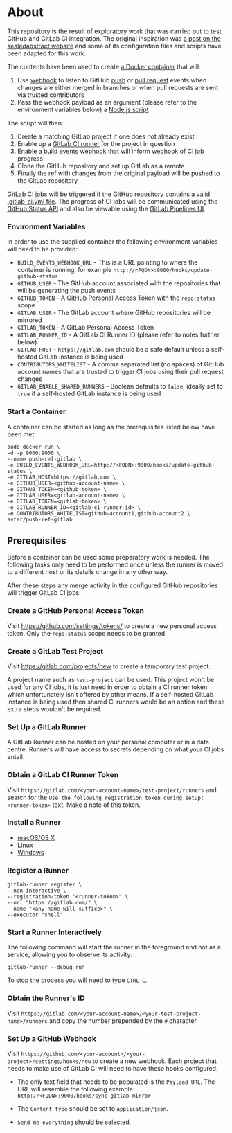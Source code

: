 # About

This repository is the result of exploratory work that was carried out to test GitHub and GitLab CI integration. The original inspiration was [a post on the sealedabstract website](http://faq.sealedabstract.com/gitlab_mirror/) and some of its configuration files and scripts have been adapted for this work.

The contents have been used to create [a Docker container](https://hub.docker.com/r/avtar/push-ref-gitlab/) that will:

1. Use [webhook](https://github.com/adnanh/webhook/) to listen to GitHub [push](https://developer.github.com/v3/activity/events/types/#pushevent) or [pull request](https://developer.github.com/v3/activity/events/types/#pullrequestevent) events when changes are either merged in branches or when pull requests are sent via trusted contributors
1. Pass the webhook payload as an argument (please refer to the environment variables below) a [Node.js script](ansible/files/sync-gitlab-mirror.js)

The script will then:

1. Create a matching GitLab project if one does not already exist
1. Enable up a [GitLab CI runner](https://docs.gitlab.com/ee/ci/runners/README.html) for the project in question
1. Enable a [build events webhook](https://gitlab.com/gitlab-org/gitlab-ce/issues/4278) that will inform [webhook](https://github.com/adnanh/webhook/) of CI job progress
1. Clone the GitHub repository and set up GitLab as a remote
1. Finally the ref with changes from the original payload will be pushed to the GitLab repository

GitLab CI jobs will be triggered if the GitHub repository contains a [valid](https://gitlab.com/ci/lint) [.gitlab-ci.yml file](https://issues.gpii.net/browse/GPII-2123?focusedCommentId=22422&page=com.atlassian.jira.plugin.system.issuetabpanels:comment-tabpanel#comment-22422). The progress of CI jobs will be communicated using the [GitHub Status API](https://developer.github.com/v3/repos/statuses/) and also be viewable using the [GitLab Pipelines UI](https://docs.gitlab.com/ee/ci/pipelines.html).

### Environment Variables

In order to use the supplied container the following environment variables will need to be provided:

* ``BUILD_EVENTS_WEBHOOK_URL`` - This is a URL pointing to where the container is running, for example ``http://<FQDN>:9000/hooks/update-github-status``
* ``GITHUB_USER`` - The GitHub account associated with the repositories that will be generating the push events
* ``GITHUB_TOKEN`` - A GitHub Personal Access Token with the ``repo:status`` scope
* ``GITLAB_USER`` - The GitLab account where GitHub repositories will be mirrored
* ``GITLAB_TOKEN`` - A GitLab Personal Access Token
* ``GITLAB_RUNNER_ID`` - A GitLab CI Runner ID (please refer to notes further below)
* ``GITLAB_HOST`` - ``https://gitlab.com`` should be a safe default unless a self-hosted GitLab instance is being used
* ``CONTRIBUTORS_WHITELIST`` - A comma separated list (no spaces) of GitHub account names that are trusted to trigger CI jobs using their pull request changes
* ``GITLAB_ENABLE_SHARED_RUNNERS`` - Boolean defaults to ``false``, ideally set to ``true`` if a self-hosted GitLab instance is being used

### Start a Container

A container can be started as long as the prerequisites listed below have been met.

```
sudo docker run \
-d -p 9000:9000 \
--name push-ref-gitlab \
-e BUILD_EVENTS_WEBHOOK_URL=http://<FQDN>:9000/hooks/update-github-status \
-e GITLAB_HOST=https://gitlab.com \
-e GITHUB_USER=<github-account-name> \
-e GITHUB_TOKEN=<github-token> \
-e GITLAB_USER=<gitlab-account-name> \
-e GITLAB_TOKEN=<gitlab-token> \
-e GITLAB_RUNNER_ID=<gitlab-ci-runner-id> \
-e CONTRIBUTORS_WHITELIST=github-account1,github-account2 \
avtar/push-ref-gitlab
```

## Prerequisites

Before a container can be used some preparatory work is needed. The following tasks only need to be performed once unless the runner is  moved to a different host or its details change in any other way. 

After these steps any merge activity in the configured GitHub repositories will trigger GitLab CI jobs.

### Create a GitHub Personal Access Token

Visit https://github.com/settings/tokens/ to create a new personal access token. Only the ``repo:status`` scope needs to be granted.

### Create a GitLab Test Project

Visit https://gitlab.com/projects/new to create a temporary test project.

A project name such as ``test-project`` can be used. This project won't be used for any CI jobs, it is just need in order to obtain a CI runner token which unfortunately isn't offered by other means. If a self-hosted GitLab instance is being used then shared CI runners would be an option and these extra steps wouldn't be required.

### Set Up a GitLab Runner

A GitLab Runner can be hosted on your personal computer or in a data centre. Runners will have access to secrets depending on what your CI jobs entail.

### Obtain a GitLab CI Runner Token

Visit ``https://gitlab.com/<your-account-name>/test-project/runners`` and search for the ``Use the following registration token during setup: <runner-token>`` text. Make a note of this token.

### Install a Runner
* [macOS/OS X](https://docs.gitlab.com/runner/install/osx.html)
* [Linux](https://docs.gitlab.com/runner/install/linux-repository.html)
* [Windows](https://docs.gitlab.com/runner/install/windows.html)

### Register a Runner 

```
gitlab-runner register \
--non-interactive \
--registration-token "<runner-token>" \
--url "https://gitlab.com/" \
--name "<any-name-will-suffice>" \
--executor "shell"
```

### Start a Runner Interactively

The following command will start the runner in the foreground and not as a service, allowing you to observe its activity:

``gitlab-runner --debug run``

To stop the process you will need to type ``CTRL-C``.

### Obtain the Runner's ID

Visit ``https://gitlab.com/<your-account-name>/<your-test-project-name>/runners`` and copy the number prepended by the ``#`` character.

### Set Up a GitHub Webhook

Visit ``https://github.com/<your-account>/<your-project>/settings/hooks/new`` to create a new webhook. Each project that needs to make use of GitLab CI will need to have these hooks configured.

* The only text field that needs to be populated is the ``Payload URL``. The URL will resemble the following example: ``http://<FQDN>:9000/hooks/sync-gitlab-mirror``

* The ``Content type`` should be set to ``application/json``.

* ``Send me everything`` should be selected.
